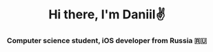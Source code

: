 <h1 align="center">Hi there, I'm Daniil✌️</a> 
<h3 align="center">Computer science student, iOS developer from Russia 🇷🇺</h3>
